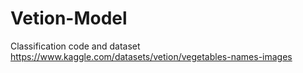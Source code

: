 # Vetion-Model
Classification code and dataset
https://www.kaggle.com/datasets/vetion/vegetables-names-images

